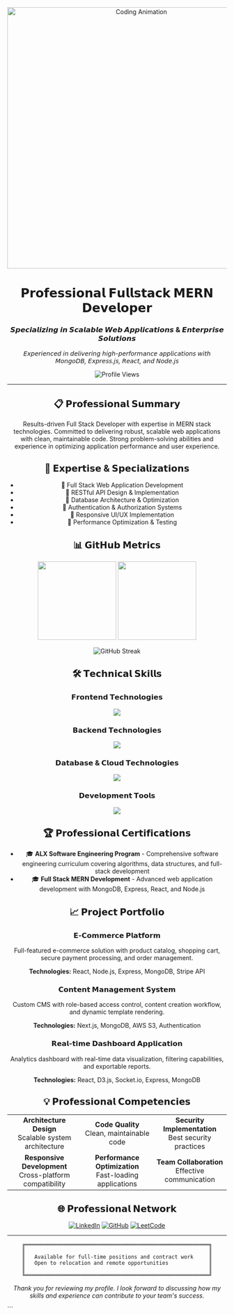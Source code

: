 <div align="center">
  <img src="https://user-images.githubusercontent.com/74038190/213910845-af37a709-8995-40d6-be59-724526e3c3d7.gif" alt="Coding Animation" width="600"/>
  
  # 𝗣𝗿𝗼𝗳𝗲𝘀𝘀𝗶𝗼𝗻𝗮𝗹 𝗙𝘂𝗹𝗹𝘀𝘁𝗮𝗰𝗸 𝗠𝗘𝗥𝗡 𝗗𝗲𝘃𝗲𝗹𝗼𝗽𝗲𝗿
  
  ### 𝙎𝙥𝙚𝙘𝙞𝙖𝙡𝙞𝙯𝙞𝙣𝙜 𝙞𝙣 𝙎𝙘𝙖𝙡𝙖𝙗𝙡𝙚 𝙒𝙚𝙗 𝘼𝙥𝙥𝙡𝙞𝙘𝙖𝙩𝙞𝙤𝙣𝙨 & 𝙀𝙣𝙩𝙚𝙧𝙥𝙧𝙞𝙨𝙚 𝙎𝙤𝙡𝙪𝙩𝙞𝙤𝙣𝙨
  
  *𝘌𝘹𝘱𝘦𝘳𝘪𝘦𝘯𝘤𝘦𝘥 𝘪𝘯 𝘥𝘦𝘭𝘪𝘷𝘦𝘳𝘪𝘯𝘨 𝘩𝘪𝘨𝘩-𝘱𝘦𝘳𝘧𝘰𝘳𝘮𝘢𝘯𝘤𝘦 𝘢𝘱𝘱𝘭𝘪𝘤𝘢𝘵𝘪𝘰𝘯𝘴 𝘸𝘪𝘵𝘩 𝘔𝘰𝘯𝘨𝘰𝘋𝘉, 𝘌𝘹𝘱𝘳𝘦𝘴𝘴.𝘫𝘴, 𝘙𝘦𝘢𝘤𝘵, 𝘢𝘯𝘥 𝘕𝘰𝘥𝘦.𝘫𝘴*
  
  <img src="https://komarev.com/ghpvc/?username=initials101&color=0e75b6&style=flat-square&label=Profile+Views" alt="Profile Views"/>
  
  ---
  
  ## 📋 𝗣𝗿𝗼𝗳𝗲𝘀𝘀𝗶𝗼𝗻𝗮𝗹 𝗦𝘂𝗺𝗺𝗮𝗿𝘆
  
  Results-driven Full Stack Developer with expertise in MERN stack technologies. Committed to delivering robust, scalable web applications with clean, maintainable code. Strong problem-solving abilities and experience in optimizing application performance and user experience.
  
  ## 💼 𝗘𝘅𝗽𝗲𝗿𝘁𝗶𝘀𝗲 & 𝗦𝗽𝗲𝗰𝗶𝗮𝗹𝗶𝘇𝗮𝘁𝗶𝗼𝗻𝘀
  
  - 🔹 Full Stack Web Application Development
  - 🔹 RESTful API Design & Implementation
  - 🔹 Database Architecture & Optimization
  - 🔹 Authentication & Authorization Systems
  - 🔹 Responsive UI/UX Implementation
  - 🔹 Performance Optimization & Testing
  
  ## 📊 𝗚𝗶𝘁𝗛𝘂𝗯 𝗠𝗲𝘁𝗿𝗶𝗰𝘀
  
  <div align="center">
    <img height="180em" src="https://github-readme-stats.vercel.app/api?username=initials101&show_icons=true&theme=tokyonight&hide_border=true&count_private=true"/>
    <img height="180em" src="https://github-readme-stats.vercel.app/api/top-langs/?username=initials101&layout=compact&theme=tokyonight&hide_border=true"/>
  </div>
  
  ![GitHub Streak](https://streak-stats.demolab.com?user=initials101&theme=tokyonight&hide_border=true)
  
  ## 🛠️ 𝗧𝗲𝗰𝗵𝗻𝗶𝗰𝗮𝗹 𝗦𝗸𝗶𝗹𝗹𝘀
  
  ### 𝗙𝗿𝗼𝗻𝘁𝗲𝗻𝗱 𝗧𝗲𝗰𝗵𝗻𝗼𝗹𝗼𝗴𝗶𝗲𝘀
  <p align="center">
    <img src="https://skillicons.dev/icons?i=react,nextjs,js,ts,html,css,tailwind,styledcomponents&theme=dark" />
  </p>
  
  ### 𝗕𝗮𝗰𝗸𝗲𝗻𝗱 𝗧𝗲𝗰𝗵𝗻𝗼𝗹𝗼𝗴𝗶𝗲𝘀
  <p align="center">
    <img src="https://skillicons.dev/icons?i=nodejs,express,python,django&theme=dark" />
  </p>
  
  ### 𝗗𝗮𝘁𝗮𝗯𝗮𝘀𝗲 & 𝗖𝗹𝗼𝘂𝗱 𝗧𝗲𝗰𝗵𝗻𝗼𝗹𝗼𝗴𝗶𝗲𝘀
  <p align="center">
    <img src="https://skillicons.dev/icons?i=mongodb,mysql,firebase,aws&theme=dark" />
  </p>
  
  ### 𝗗𝗲𝘃𝗲𝗹𝗼𝗽𝗺𝗲𝗻𝘁 𝗧𝗼𝗼𝗹𝘀
  <p align="center">
    <img src="https://skillicons.dev/icons?i=vscode,git,github,postman,linux,vim,docker,figma&theme=dark" />
  </p>
  
  ## 🏆 𝗣𝗿𝗼𝗳𝗲𝘀𝘀𝗶𝗼𝗻𝗮𝗹 𝗖𝗲𝗿𝘁𝗶𝗳𝗶𝗰𝗮𝘁𝗶𝗼𝗻𝘀
  
  - 🎓 **ALX Software Engineering Program** - Comprehensive software engineering curriculum covering algorithms, data structures, and full-stack development
  - 🎓 **Full Stack MERN Development** - Advanced web application development with MongoDB, Express, React, and Node.js
  
  ## 📈 𝗣𝗿𝗼𝗷𝗲𝗰𝘁 𝗣𝗼𝗿𝘁𝗳𝗼𝗹𝗶𝗼
  
  ### 𝗘-𝗖𝗼𝗺𝗺𝗲𝗿𝗰𝗲 𝗣𝗹𝗮𝘁𝗳𝗼𝗿𝗺
  Full-featured e-commerce solution with product catalog, shopping cart, secure payment processing, and order management.
  
  **Technologies:** React, Node.js, Express, MongoDB, Stripe API
  
  ### 𝗖𝗼𝗻𝘁𝗲𝗻𝘁 𝗠𝗮𝗻𝗮𝗴𝗲𝗺𝗲𝗻𝘁 𝗦𝘆𝘀𝘁𝗲𝗺
  Custom CMS with role-based access control, content creation workflow, and dynamic template rendering.
  
  **Technologies:** Next.js, MongoDB, AWS S3, Authentication
  
  ### 𝗥𝗲𝗮𝗹-𝘁𝗶𝗺𝗲 𝗗𝗮𝘀𝗵𝗯𝗼𝗮𝗿𝗱 𝗔𝗽𝗽𝗹𝗶𝗰𝗮𝘁𝗶𝗼𝗻
  Analytics dashboard with real-time data visualization, filtering capabilities, and exportable reports.
  
  **Technologies:** React, D3.js, Socket.io, Express, MongoDB
  
  ## 💡 𝗣𝗿𝗼𝗳𝗲𝘀𝘀𝗶𝗼𝗻𝗮𝗹 𝗖𝗼𝗺𝗽𝗲𝘁𝗲𝗻𝗰𝗶𝗲𝘀
  
  <table align="center">
    <tr>
      <td align="center"><b>Architecture Design</b><br>Scalable system architecture</td>
      <td align="center"><b>Code Quality</b><br>Clean, maintainable code</td>
      <td align="center"><b>Security Implementation</b><br>Best security practices</td>
    </tr>
    <tr>
      <td align="center"><b>Responsive Development</b><br>Cross-platform compatibility</td>
      <td align="center"><b>Performance Optimization</b><br>Fast-loading applications</td>
      <td align="center"><b>Team Collaboration</b><br>Effective communication</td>
    </tr>
  </table>
  
  ## 🌐 𝗣𝗿𝗼𝗳𝗲𝘀𝘀𝗶𝗼𝗻𝗮𝗹 𝗡𝗲𝘁𝘄𝗼𝗿𝗸
  
  <div align="center">
    
  [![LinkedIn](https://img.shields.io/badge/LinkedIn-0077B5?style=for-the-badge&logo=linkedin&logoColor=white)](https://linkedin.com/in/initials101)
  [![GitHub](https://img.shields.io/badge/GitHub-100000?style=for-the-badge&logo=github&logoColor=white)](https://github.com/initials101)
  [![LeetCode](https://img.shields.io/badge/LeetCode-FFA116?style=for-the-badge&logo=leetcode&logoColor=black)](https://www.leetcode.com/initials101)
  
  </div>
  
  ---
  
  <div align="center">
    
  ```
  ╔═══════════════════════════════════════════════════════════╗
  ║                                                           ║
  ║   Available for full-time positions and contract work     ║
  ║   Open to relocation and remote opportunities             ║
  ║                                                           ║
  ╚═══════════════════════════════════════════════════════════╝
  ```
    
  *Thank you for reviewing my profile. I look forward to discussing how my skills and experience can contribute to your team's success.*
    
  </div>
</div>
```
